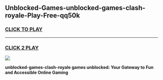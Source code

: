 
## Unblocked-Games-unblocked-games-clash-royale-Play-Free-qq50k
<h3>
<a href="https://premium76.site?title=unblocked-games-clash-royale&ref=17A">CLICK TO PLAY</a></h3>
<hr>

<h3>
<a href="https://premium76.site?title=unblocked-games-clash-royale&ref=17A">CLICK 2 PLAY</a>
  
</h3>

<a href="https://premium76.site?title=unblocked-games-clash-royale&ref=17A"><img src="https://clearcache.store/games.png"></a>


**unblocked-games-clash-royale games unblocked: Your Gateway to Fun and Accessible Online Gaming**
